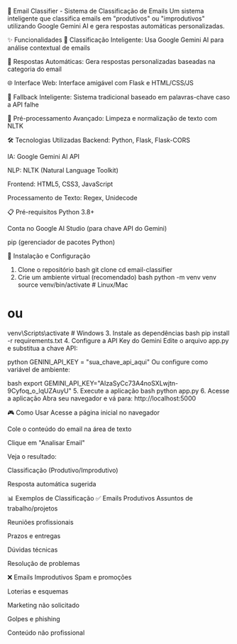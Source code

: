 📧 Email Classifier - Sistema de Classificação de Emails
Um sistema inteligente que classifica emails em "produtivos" ou "improdutivos" utilizando Google Gemini AI e gera respostas automáticas personalizadas.

✨ Funcionalidades
🤖 Classificação Inteligente: Usa Google Gemini AI para análise contextual de emails

📝 Respostas Automáticas: Gera respostas personalizadas baseadas na categoria do email

🌐 Interface Web: Interface amigável com Flask e HTML/CSS/JS

🔧 Fallback Inteligente: Sistema tradicional baseado em palavras-chave caso a API falhe

🎯 Pré-processamento Avançado: Limpeza e normalização de texto com NLTK

🛠️ Tecnologias Utilizadas
Backend: Python, Flask, Flask-CORS

IA: Google Gemini AI API

NLP: NLTK (Natural Language Toolkit)

Frontend: HTML5, CSS3, JavaScript

Processamento de Texto: Regex, Unidecode

📋 Pré-requisitos
Python 3.8+

Conta no Google AI Studio (para chave API do Gemini)

pip (gerenciador de pacotes Python)

🚀 Instalação e Configuração
1. Clone o repositório
bash
git clone <url-do-repositorio>
cd email-classifier
2. Crie um ambiente virtual (recomendado)
bash
python -m venv venv
source venv/bin/activate  # Linux/Mac
# ou
venv\Scripts\activate     # Windows
3. Instale as dependências
bash
pip install -r requirements.txt
4. Configure a API Key do Gemini
Edite o arquivo app.py e substitua a chave API:

python
GENINI_API_KEY = "sua_chave_api_aqui"
Ou configure como variável de ambiente:

bash
export GEMINI_API_KEY="AIzaSyCc73A4noSXLwjtn-9Cyfoq_o_lqUZAuyU"
5. Execute a aplicação
bash
python app.py
6. Acesse a aplicação
Abra seu navegador e vá para: http://localhost:5000

🎮 Como Usar
Acesse a página inicial no navegador

Cole o conteúdo do email na área de texto

Clique em "Analisar Email"

Veja o resultado:

Classificação (Produtivo/Improdutivo)

Resposta automática sugerida

📊 Exemplos de Classificação
✅ Emails Produtivos
Assuntos de trabalho/projetos

Reuniões profissionais

Prazos e entregas

Dúvidas técnicas

Resolução de problemas

❌ Emails Improdutivos
Spam e promoções

Loterias e esquemas

Marketing não solicitado

Golpes e phishing

Conteúdo não profissional
